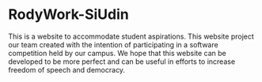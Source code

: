 # RodyWork-SiUdin

This is a website to accommodate student aspirations. This website project our team created with the intention of participating in a software competition held by our campus. We hope that this website can be developed to be more perfect and can be useful in efforts to increase freedom of speech and democracy.
